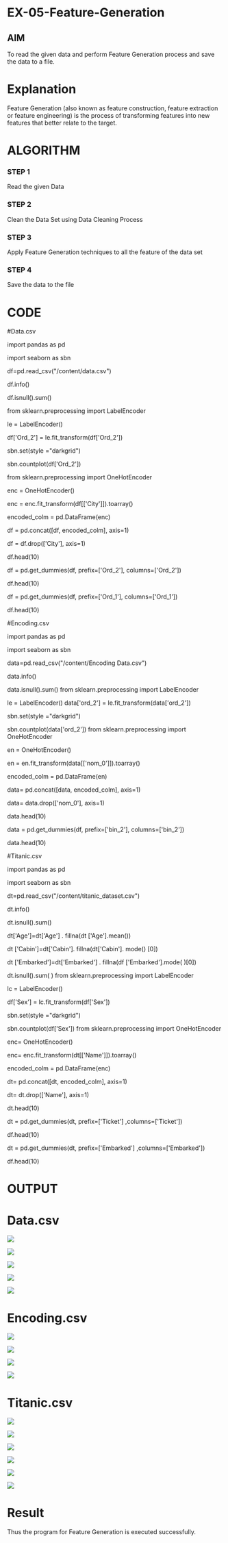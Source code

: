 # EX-05-Feature-Generation


## AIM
To read the given data and perform Feature Generation process and save the data to a file. 

# Explanation
Feature Generation (also known as feature construction, feature extraction or feature engineering) is the process of transforming features into new features that better relate to the target.
 

# ALGORITHM
### STEP 1
Read the given Data
### STEP 2
Clean the Data Set using Data Cleaning Process
### STEP 3
Apply Feature Generation techniques to all the feature of the data set
### STEP 4
Save the data to the file


# CODE

#Data.csv

import pandas as pd

import seaborn as sbn

df=pd.read_csv("/content/data.csv")

df.info()

df.isnull().sum()

from sklearn.preprocessing import LabelEncoder

le = LabelEncoder()

df['Ord_2'] = le.fit_transform(df['Ord_2'])

sbn.set(style ="darkgrid")

sbn.countplot(df['Ord_2'])

from sklearn.preprocessing import OneHotEncoder

enc = OneHotEncoder()

enc = enc.fit_transform(df[['City']]).toarray()

encoded_colm = pd.DataFrame(enc)

df = pd.concat([df, encoded_colm], axis=1)

df = df.drop(['City'], axis=1)

df.head(10)

df = pd.get_dummies(df, prefix=['Ord_2'], columns=['Ord_2'])

df.head(10)

df = pd.get_dummies(df, prefix=['Ord_1'], columns=['Ord_1'])

df.head(10)

#Encoding.csv

import pandas as pd

import seaborn as sbn

data=pd.read_csv("/content/Encoding Data.csv")

data.info()

data.isnull().sum() from sklearn.preprocessing import LabelEncoder

le = LabelEncoder() data['ord_2'] = le.fit_transform(data['ord_2'])

sbn.set(style ="darkgrid")

sbn.countplot(data['ord_2']) from sklearn.preprocessing import OneHotEncoder

en = OneHotEncoder()

en = en.fit_transform(data[['nom_0']]).toarray()

encoded_colm = pd.DataFrame(en)

data= pd.concat([data, encoded_colm], axis=1) 

data= data.drop(['nom_0'], axis=1)

data.head(10)

data = pd.get_dummies(df, prefix=['bin_2'], columns=['bin_2'])

data.head(10)

#Titanic.csv

import pandas as pd

import seaborn as sbn

dt=pd.read_csv("/content/titanic_dataset.csv")

dt.info()

dt.isnull().sum()

dt['Age']=dt['Age'] . fillna(dt ['Age'].mean())

dt ['Cabin']=dt['Cabin']. fillna(dt['Cabin']. mode() [0])

dt ['Embarked']=dt['Embarked'] . fillna(df ['Embarked'].mode( )[0])

dt.isnull().sum( ) from sklearn.preprocessing import LabelEncoder

lc = LabelEncoder()

df['Sex'] = lc.fit_transform(df['Sex'])

sbn.set(style ="darkgrid")

sbn.countplot(df['Sex']) from sklearn.preprocessing import OneHotEncoder

enc= OneHotEncoder()

enc= enc.fit_transform(dt[['Name']]).toarray()

encoded_colm = pd.DataFrame(enc)

dt= pd.concat([dt, encoded_colm], axis=1)

dt= dt.drop(['Name'], axis=1)

dt.head(10)

dt = pd.get_dummies(dt, prefix=['Ticket'] ,columns=['Ticket'])

df.head(10)

dt = pd.get_dummies(dt, prefix=['Embarked'] ,columns=['Embarked'])

df.head(10)

# OUTPUT

# Data.csv


![](https://github.com/KumaravelIT/EX-05-Feature-Generation/blob/main/001.jpg)


![](https://github.com/KumaravelIT/EX-05-Feature-Generation/blob/main/002.jpg)



![](https://github.com/KumaravelIT/EX-05-Feature-Generation/blob/main/003.jpg)



![](https://github.com/KumaravelIT/EX-05-Feature-Generation/blob/main/005.jpg)



![](https://github.com/KumaravelIT/EX-05-Feature-Generation/blob/main/004.jpg) 




# Encoding.csv


![](https://github.com/KumaravelIT/EX-05-Feature-Generation/blob/main/006.jpg)




![](https://github.com/KumaravelIT/EX-05-Feature-Generation/blob/main/007.jpg)




![](https://github.com/KumaravelIT/EX-05-Feature-Generation/blob/main/008.jpg)




![](https://github.com/KumaravelIT/EX-05-Feature-Generation/blob/main/009.jpg)



# Titanic.csv


![](https://github.com/KumaravelIT/EX-05-Feature-Generation/blob/main/0099.jpg)



![](https://github.com/KumaravelIT/EX-05-Feature-Generation/blob/main/00999.jpg)




![](https://github.com/KumaravelIT/EX-05-Feature-Generation/blob/main/009999.jpg)





![](https://github.com/KumaravelIT/EX-05-Feature-Generation/blob/main/0099999.jpg)






![](https://github.com/KumaravelIT/EX-05-Feature-Generation/blob/main/00999999.jpg)




![](https://github.com/KumaravelIT/EX-05-Feature-Generation/blob/main/009999999.jpg)



# Result

Thus the program for Feature Generation is executed successfully.

